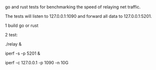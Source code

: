 
go and rust tests for benchmarking the speed of relaying net traffic.

The tests will listen to 127.0.0.1:1090 and forward all data to 127.0.0.1:5201.

1 build go or rust

2 test:

./relay &

iperf -s -p 5201 &

iperf -c 127.0.0.1 -p 1090 -n 10G

